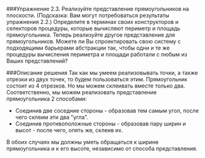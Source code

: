 ###Упражнение 2.3.
Реализуйте представление прямоугольников на плоскости. (Подсказка: Вам могут потребоваться
результаты упражнения 2.2.) Определите в терминах своих конструкторов и селекторов процедуры,
которые вычисляют периметр и площадь прямоугольника. Теперь реализуйте другое представление
для прямоугольников. Можете ли Вы спроектировать свою систему с подходящими барьерами
абстракции так, чтобы одни и те же процедуры вычисления периметра и площади работали с
любым из Ваших представлений?


###Описание решения
Так как мы умеем реализовывать точки, а также отрезки из двух точек, то будем пользоваться этим.
Прямоугольник состоит из 4 отрезков. Но мы можем склеивать вместе только два. Соответственно, мы можем
реализовать представление прямоугольника 2 способами:
* Соединив две соседние стороны - образовав тем самым угол, после чего склеим эти два "угла".
* Соединив противоположные стороны - образовав пару ширин и высот - после чего, опять же, склеив их.

В обоих случаях мы должны уметь обращаться к ширине прямоугольника и к его высоте, независимо от способа представления.
